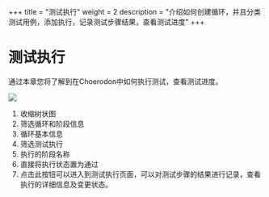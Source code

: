 +++
title = "测试执行"
weight = 2
description = "介绍如何创建循环，并且分类测试用例，添加执行，记录测试步骤结果，查看测试进度"
+++

# 测试执行

通过本章您将了解到在Choerodon中如何执行测试，查看测试进度。

![](/img/docs/user-guide/test-management/test-execute/test-execute.png)

1. 收缩树状图
2. 筛选循环和阶段信息
3. 循环基本信息
4. 筛选测试执行
5. 执行的阶段名称
6. 直接将执行状态置为通过
7. 点击此按钮可以进入到测试执行页面，可以对测试步骤的结果进行记录，查看执行的详细信息及变更状态。

